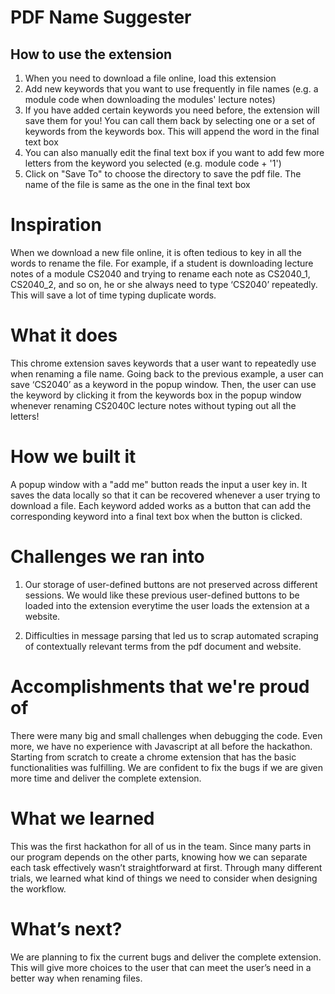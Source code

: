 PDF Name Suggester
==
## How to use the extension

1. When you need to download a file online, load this extension
2. Add new keywords that you want to use frequently in file names (e.g. a module code when downloading the modules' lecture notes)
3. If you have added certain keywords you need before, the extension will save them for you! You can call them back by selecting one or a set of keywords from the keywords box. This will append the word in the final text box
4. You can also manually edit the final text box if you want to add few more letters from the keyword you selected (e.g. module code + '1')
5. Click on "Save To" to choose the directory to save the pdf file. The name of the file is same as the one in the final text box

# Inspiration
When we download a new file online, it is often tedious to key in all the words to rename the file. For example, if a student is downloading lecture notes of a module CS2040 and trying to rename each note as CS2040_1, CS2040_2, and so on, he or she always need to type ‘CS2040’ repeatedly. This will save a lot of time typing duplicate words.

# What it does
This chrome extension saves keywords that a user want to repeatedly use when renaming a file name. Going back to the previous example, a user can save ‘CS2040’ as a keyword in the popup window. Then, the user can use the keyword by clicking it from the keywords box in the popup window whenever renaming CS2040C lecture notes without typing out all the letters!

# How we built it
A popup window with a "add me" button reads the input a user key in. It saves the data locally so that it can be recovered whenever a user trying to download a file. Each keyword added works as a button that can add the corresponding keyword into a final text box when the button is clicked.

# Challenges we ran into
1) Our storage of user-defined buttons are not preserved across different sessions. We would like these previous user-defined buttons to be loaded into the extension everytime the user loads the extension at a website.

2) Difficulties in message parsing that led us to scrap automated scraping of contextually relevant terms from the pdf document and website.

# Accomplishments that we're proud of
There were many big and small challenges when debugging the code. Even more, we have no experience with Javascript at all before the hackathon. Starting from scratch to create a chrome extension that has the basic functionalities was fulfilling. We are confident to fix the bugs if we are given more time and deliver the complete extension.

# What we learned
This was the first hackathon for all of us in the team. Since many parts in our program depends on the other parts, knowing how we can separate each task effectively wasn’t straightforward at first. Through many different trials, we learned what kind of things we need to consider when designing the workflow.

# What’s next?
We are planning to fix the current bugs and deliver the complete extension. This will give more choices to the user that can meet the user’s need in a better way when renaming files.
